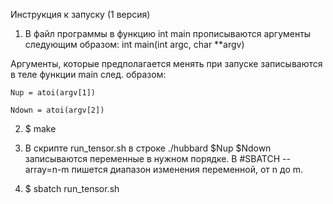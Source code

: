 Инструкция к запуску (1 версия)

1) В файл программы в функцию int main прописываются аргументы следующим образом:
    int main(int argc, char **argv)
    
Аргументы, которые предполагается менять при запуске записываются в теле функции
main след. образом:

    Nup = atoi(argv[1])
    
    Ndown = atoi(argv[2])

2)  $ make

3) В скрипте run_tensor.sh в строке ./hubbard $Nup $Ndown записываются переменные в нужном порядке.
В #SBATCH --array=n-m пишется диапазон изменения переменной, от n до m.

4) $ sbatch run_tensor.sh
